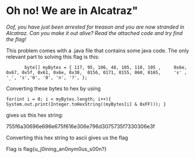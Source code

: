 # Oh no! We are in Alcatraz"

_Oof, you have just been arrested for treason and you are now stranded in Alcatraz. Can you make it out alive? Read the attached code and try find the flag!_

This problem comes with a .java file that contains some java code. The only relevant part to solving this flag is this:

`       byte[] myBytes = {
            117, 95, 106, 48, 105, 110, 105 ,    
            0x6e, 0x67, 0x5f, 0x61, 0x6e, 0x30, 
            0156, 0171, 0155, 060, 0165,    
            's' , '_', 's','0', '0', 'n', '?',
        };`


Converting these bytes to hex by using

`for(int i = 0; i < myBytes.length; i++){
            System.out.print(Integer.toHexString((myBytes[i] & 0xFF)));
        }`

gives us this hex string:

755f6a30696e696e675f616e306e796d3075735f7330306e3f

Converting this hex string to ascii gives us the flag

Flag is flag{u_j0ining_an0nym0us_s00n?}
